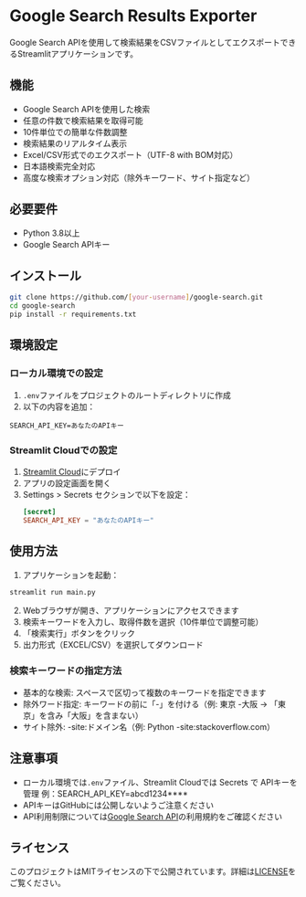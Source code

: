 # Google Search Results Exporter

Google Search APIを使用して検索結果をCSVファイルとしてエクスポートできるStreamlitアプリケーションです。

## 機能

- Google Search APIを使用した検索
- 任意の件数で検索結果を取得可能
- 10件単位での簡単な件数調整
- 検索結果のリアルタイム表示
- Excel/CSV形式でのエクスポート（UTF-8 with BOM対応）
- 日本語検索完全対応
- 高度な検索オプション対応（除外キーワード、サイト指定など）

## 必要要件

- Python 3.8以上
- Google Search APIキー

## インストール

```bash
git clone https://github.com/[your-username]/google-search.git
cd google-search
pip install -r requirements.txt
```

## 環境設定

### ローカル環境での設定

1. `.env`ファイルをプロジェクトのルートディレクトリに作成
2. 以下の内容を追加：

```
SEARCH_API_KEY=あなたのAPIキー
```

### Streamlit Cloudでの設定

1. [Streamlit Cloud](https://streamlit.io/cloud)にデプロイ
2. アプリの設定画面を開く
3. Settings > Secrets セクションで以下を設定：
   ```toml
   [secret]
   SEARCH_API_KEY = "あなたのAPIキー"
   ```

## 使用方法

1. アプリケーションを起動：
```bash
streamlit run main.py
```

2. Webブラウザが開き、アプリケーションにアクセスできます
3. 検索キーワードを入力し、取得件数を選択（10件単位で調整可能）
4. 「検索実行」ボタンをクリック
5. 出力形式（EXCEL/CSV）を選択してダウンロード

### 検索キーワードの指定方法

- 基本的な検索: スペースで区切って複数のキーワードを指定できます
- 除外ワード指定: キーワードの前に「-」を付ける（例: 東京 -大阪 → 「東京」を含み「大阪」を含まない）
- サイト除外: -site:ドメイン名（例: Python -site:stackoverflow.com）

## 注意事項

- ローカル環境では`.env`ファイル、Streamlit Cloudでは Secrets で APIキーを管理
  例：SEARCH_API_KEY=abcd1234****
- APIキーはGitHubには公開しないようご注意ください
- API利用制限については[Google Search API](https://www.searchapi.io/api/)の利用規約をご確認ください

## ライセンス

このプロジェクトはMITライセンスの下で公開されています。詳細は[LICENSE](LICENSE)をご覧ください。
